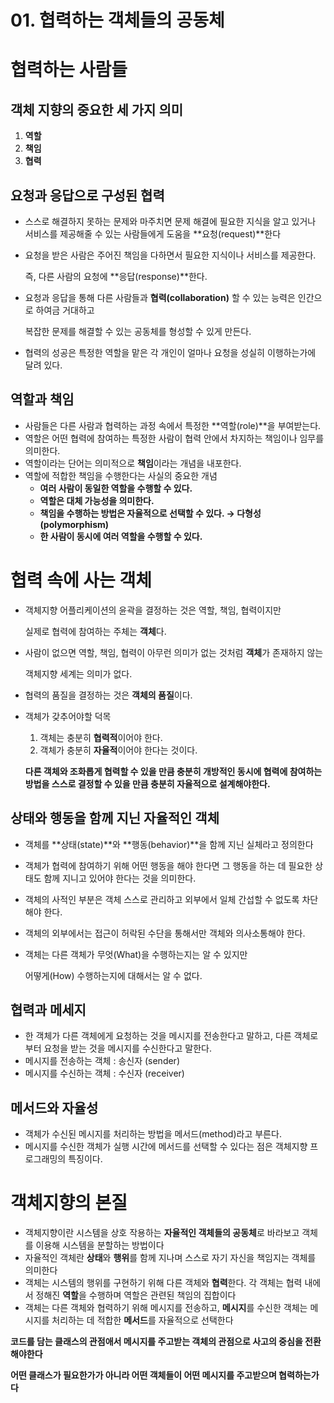 # 01. 협력하는 객체들의 공동체

# 협력하는 사람들

## 객체 지향의 중요한 세 가지 의미

1. **역할**
2. **책임**
3. **협력**

## 요청과 응답으로 구성된 협력

- 스스로 해결하지 못하는 문제와 마주치면 문제 해결에 필요한 지식을 알고 있거나 서비스를 제공해줄 수 있는 사람들에게 도움을 **요청(request)**한다
- 요청을 받은 사람은 주어진 책임을 다하면서 필요한 지식이나 서비스를 제공한다.
    
    즉, 다른 사람의 요청에 **응답(response)**한다.
    
- 요청과 응답을 통해 다른 사람들과 **협력(collaboration)** 할 수 있는 능력은 인간으로 하여금 거대하고
    
    복잡한 문제를 해결할 수 있는 공동체를 형성할 수 있게 만든다.
    
- 협력의 성공은 특정한 역할을 맡은 각 개인이 얼마나  요청을 성실히 이행하는가에 달려 있다.

## 역할과 책임

- 사람들은 다른 사람과 협력하는 과정 속에서 특정한 **역할(role)**을 부여받는다.
- 역할은 어떤 협력에 참여하는 특정한 사람이 협력 안에서 차지하는 책임이나 임무를 의미한다.
- 역할이라는 단어는 의미적으로 **책임**이라는 개념을 내포한다.
- 역할에 적합한 책임을 수행한다는 사실의 중요한 개념
    - **여러 사람이 동일한 역할을 수행할 수 있다.**
    - **역할은 대체 가능성을 의미한다.**
    - **책임을 수행하는 방법은 자율적으로 선택할 수 있다. → 다형성(polymorphism)**
    - **한 사람이 동시에 여러 역할을 수행할 수 있다.**

# 협력 속에 사는 객체

- 객체지향 어플리케이션의 윤곽을 결정하는 것은 역할, 책임, 협력이지만
    
    실제로 협력에 참여하는 주체는 **객체**다.
    
- 사람이 없으면 역할, 책임, 협력이 아무런 의미가 없는 것처럼 **객체**가 존재하지 않는
    
    객체지향 세계는 의미가 없다.
    
- 협력의 품질을 결정하는 것은 **객체의 품질**이다.
- 객체가 갖추어야할 덕목
    1. 객체는 충분히 **협력적**이어야 한다.
    2. 객체가 충분히 **자율적**이어야 한다는 것이다.
    
    **다른 객체와 조화롭게 협력할 수 있을 만큼 충분히 개방적인 동시에 협력에 참여하는 방법을 스스로 결정할 수 있을 만큼 충분히 자율적으로 설계해야한다.**
    

## 상태와 행동을 함께 지닌 자율적인 객체

- 객체를 **상태(state)**와 **행동(behavior)**을 함께 지닌 실체라고 정의한다
- 객체가 협력에 참여하기 위해 어떤 행동을 해야 한다면 그 행동을 하는 데 필요한 상태도 함께 지니고 있어야 한다는 것을 의미한다.
- 객체의 사적인 부분은 객체 스스로 관리하고 외부에서 일체 간섭할 수 없도록 차단해야 한다.
- 객체의 외부에서는 접근이 허락된 수단을 통해서만 객체와 의사소통해야 한다.
- 객체는 다른 객체가 무엇(What)을 수행하는지는 알 수 있지만
    
    어떻게(How) 수행하는지에 대해서는 알 수 없다.
    

## 협력과 메세지

- 한 객체가 다른 객체에게 요청하는 것을 메시지를 전송한다고 말하고, 다른 객체로부터 요청을 받는 것을 메시지를 수신한다고 말한다.
- 메시지를 전송하는 객체 : 송신자 (sender)
- 메시지를 수신하는 객체 : 수신자 (receiver)

## 메서드와 자율성

- 객체가 수신된 메시지를 처리하는 방법을 메서드(method)라고 부른다.
- 메시지를 수신한 객체가 실행 시간에 메서드를 선택할 수 있다는 점은 객체지향 프로그래밍의 특징이다.

# 객체지향의 본질

- 객체지향이란 시스템을 상호 작용하는 **자율적인 객체들의 공동체**로 바라보고 객체를 이용해 시스템을 분할하는 방법이다
- 자율적인 객체란 **상태**와 **행위**를 함께 지나며 스스로 자기 자신을 책임지는 객체를 의미한다
- 객체는 시스템의 행위를 구현하기 위해 다른 객체와 **협력**한다. 각 객체는 협력 내에서 정해진 **역할**을 수행하며 역할은 관련된 책임의 집합이다
- 객체는 다른 객체와 협력하기 위해 메시지를 전송하고, **메시지**를 수신한 객체는 메시지를 처리하는 데 적합한 **메서드**를 자율적으로 선택한다

**코드를 담는 클래스의 관점애서 메시지를 주고받는 객체의 관점으로 사고의 중심을 전환해야한다**

**어떤 클래스가 필요한가가 아니라 어떤 객체들이 어떤 메시지를 주고받으며 협력하는가다**